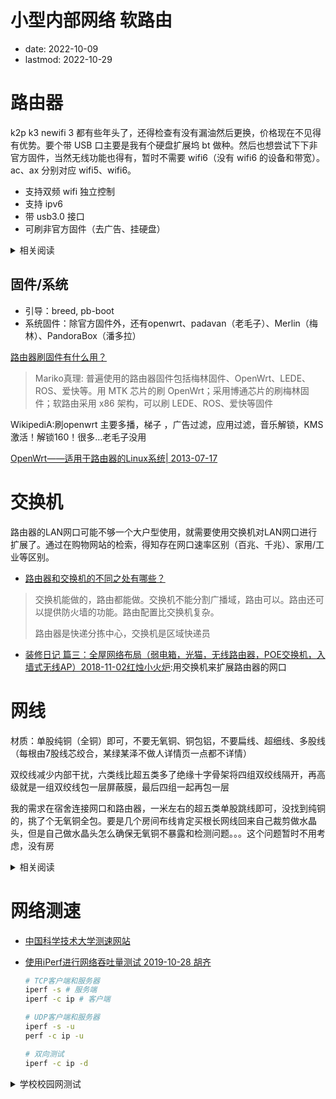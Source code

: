 # 小型内部网络 软路由
- date: 2022-10-09
- lastmod: 2022-10-29

# 路由器

k2p k3 newifi 3 都有些年头了，还得检查有没有漏油然后更换，价格现在不见得有优势。要个带 USB 口主要是我有个硬盘扩展坞 bt 做种。然后也想尝试下下非官方固件，当然无线功能也得有，暂时不需要 wifi6（没有 wifi6 的设备和带宽）。ac、ax 分别对应 wifi5、wifi6。

- 支持双频 wifi 独立控制
- 支持 ipv6
- 带 usb3.0 接口
- 可刷非官方固件（去广告、挂硬盘）

<details>
<summary>相关阅读</summary>

[求推荐个带usb3.0接口的路由器?](https://www.zhihu.com/question/480640197)
> 小米路由器3G一代，非R3Gv2版，有线千兆，带Usb3.0. 小米路由器pro版，带一个usb3.0接口

[小米路由器的USB，一种低成本的NAS方案。数不识趣 2021-08-06 ](https://www.bilibili.com/video/BV1d64y1W7Z8)：小米路由器Pro USB3.0 默认关闭，打开时提示“USB3.0使用时会对2.4G Wi-Fi有些影响”

	小米路由器1代硬盘版（R1D）100￥
	全新小米路由器硬盘版（R2D）100￥
	小米路由器mini（R1CM）40￥ usb2.0 百兆网口，MT7620, 16MB SPI Flash, 128MB DDR2 RAM, 300+867Mbps。v1 可刷
	小米路由器3（R3）
	小米路由器3G（R3G）80￥	 MT7621A, 128M Flash(ROM), 256MB 内存(RAM), 300+867Mbps, 买v1，v2缩水的
	小米路由器Pro（R3P）120￥	MT7621A, 256M Flash, 512MB 内存, 800+1733Mbps
	小米路由器HD（R3D）400￥

[哪些路由器可刷老毛子固件（Padavan）？ 品牌型号/固件下载汇总2021年2月2日 作者 admin](https://www.vpsgongyi.net/archives/436.html)

[有什么好用的可以刷梅林or老毛子固件的路由器?](https://www.zhihu.com/question/327772696)

[联想新路由3 newifi 3简评，100块的简易矿渣究竟值不值得买？有态度的土豆 2019-10-14](https://page.om.qq.com/page/OSkdE4bILoEbTuyAS59Qq9uQ0)
> 联发科MT7621双核880Mhz，32M闪存空间和512M的超大内存。 加上全千兆网口和1200M无线规格（300M 2.4G+867M 5G）  四个全千兆LAN口加上一个USB3。比市面上一百元左右的百兆路由器还是要香不少的。不过建议拿它做主力无线的话就不要开启USB3.0 ，否则对2.4G信号有较大干扰。

[简易矿渣newifi 3（newifid2）路由器散热改造与固件安装匿名用户 2019-07-22](https://post.smzdm.com/p/and20692/)
> 年初全新还不到80的价格现在已涨到了110。 涨价的理由就是K2P的替代品，便宜又可以刷很多固件（恩山很多大神支持）。百元左右路由器的最佳选择简易矿渣newifi 3（newifid2）路由器散热改造与固件安装 PS.超出120就没啥性价比了。奸商可恶啊。
	因为newifi3路由器带usb3.0， 会对2.4g信号干扰。（搜不到2.4信号）因此需在pcb USB位置进行屏蔽，因为本人没有用到此接口故没有进行屏蔽，屏蔽方法就是覆盖锡纸

[一次意外后的折腾---矿渣newifi 3路由器折腾记（改散热、屏蔽并增加电容）2020-03-04 ](https://post.smzdm.com/p/apz377ox/)
> 某鱼花100块大洋. 酒精洗板、加装屏蔽、滤波电容一气呵成

[新3路由  轻度硬改篇，打造一个百元级高性价比家用路由 匿名用户 2020-03-01](https://post.smzdm.com/p/amm5464d/)
> 硬改部分：1、给电源部分加电容。2、给功放、cpu、usb3.0部分做屏蔽罩 。3、防止漏油将原装导热硅脂保鲜膜包裹后贴回去

[买华硕路由 花冤枉钱了吗？带你避开华硕路由器的坑 我是-桥 2021-07-25](https://www.bilibili.com/video/BV1Cf4y157bS):ac86u 300￥

[华硕路由器有个通病，过保后厂家不管，教你一招三分钟就可以修好！ 2022-03-03 猫猫无线](https://www.bilibili.com/video/BV1644y1T7MQ)：更换某烧坏芯片

[这台AC86U的故障和之前修的都不同，为什么AC86U这么多坏的？顺便说一下华硕路由器质量到底好不好。2022-08-07 猫猫无线 ](https://www.bilibili.com/video/BV1GF411P7Te)：没修好

[闲置路由再利用，MT7621路由变身便携科学路由器。1.8万 15 2022-02-12](https://www.bilibili.com/video/BV1y3411j7Q3)
> 联想新路由2 D1 MT7621A 32M Flash, 256MB 内存 usb3.0+usb2.0 50￥ 新3D2就一个usb3.0 120￥

[小米路由器 Pro HD 官方参数](https://www.mi.com/miwifihd/specs)

[这可能是2020年性价比最高的一款WIFI5路由器了——瑞斯达康MSG1500 2020-09-06](https://post.smzdm.com/p/aoozem39/):版本号X.00 黑色可刷，白色不可
> USB2.0, MTK7621, 128ROM+256RAM,300+866Mbps

[中兴E8820S路由器拆机及OpenWrt固件(含源代码) yumeimm 2021-8-2 ](https://www.right.com.cn/forum/thread-5203754-1-1.html):千兆网口+USB2.0 MT7621A 128MB Flash+256MB DDR3 RAM 2.4G MT7603E 5G MT7612E

[50元的有线千兆无线AC路由器 中兴E8820s个人向测评 2021-09-14 值得买数码频道](https://www.163.com/dy/article/GJSIKCRF0550VSCB.html)
> 2.4G没有外置放大，且2.4G和5G共用天线，所以一共只有2根天线  
> 板载的固件存储器是NAND的。NAND经过多次读写已经坏了，需要换掉。

[ [网络] 中兴E8822拆机，应该是全网第一个拆机 不二不三不四 2019-7-14](https://www.mydigit.cn/thread-55922-1-1.html):8820缩水版。千兆网口+USB2.0, MT7621A, 300+867Mbps
> MT7621A+MT7603+MT7612E,双核，闪存16M，DRAM DDR2 64M,我自己换成32M+128M了
</details>

## 固件/系统

- 引导：breed, pb-boot
- 系统固件：除官方固件外，还有openwrt、padavan（老毛子）、Merlin（梅林）、PandoraBox（潘多拉）

[路由器刷固件有什么用？](https://www.zhihu.com/question/408115206)
> Mariko真理: 普遍使用的路由器固件包括梅林固件、OpenWrt、LEDE、ROS、爱快等。用 MTK 芯片的刷 OpenWrt；采用博通芯片的刷梅林固件；软路由采用 x86 架构，可以刷 LEDE、ROS、爱快等固件

WikipediA:刷openwrt 主要多播，梯子 ，广告过滤，应用过滤，音乐解锁，KMS激活！解锁160！很多…老毛子没用

[OpenWrt——适用于路由器的Linux系统| 2013-07-17](https://linux.cn/article-1653-1.html)

# 交换机

路由器的LAN网口可能不够一个大户型使用，就需要使用交换机对LAN网口进行扩展了。通过在购物网站的检索，得知存在网口速率区别（百兆、千兆）、家用/工业等区别。

- [路由器和交换机的不同之处有哪些？](https://www.zhihu.com/question/20465477)
> 交换机能做的，路由都能做。交换机不能分割广播域，路由可以。路由还可以提供防火墙的功能。路由配置比交换机复杂。
>
> 路由器是快递分拣中心，交换机是区域快递员

- [装修日记 篇三：全屋网络布局（弱电箱，光猫，无线路由器，POE交换机，入墙式无线AP）2018-11-02红烛小火炉](https://post.smzdm.com/p/755224/):用交换机来扩展路由器的网口

# 网线

材质：单股纯铜（全铜）即可，不要无氧铜、铜包铝，不要扁线、超细线、多股线（每根由7股线芯绞合，某绿某泽不做人详情页一点都不详情）

双绞线减少内部干扰，六类线比超五类多了绝缘十字骨架将四组双绞线隔开，再高级就是一组双绞线包一层屏蔽膜，最后四组一起再包一层

我的需求在宿舍连接网口和路由器，一米左右的超五类单股跳线即可，没找到纯铜的，挑了个无氧铜全包。要是几个房间布线肯定买根长网线回来自己裁剪做水晶头，但是自己做水晶头怎么确保无氧铜不暴露和检测问题。。。这个问题暂时不用考虑，没有房

<details>
<summary>相关阅读</summary>

[价值18万的网线测评！网线里的智商税，买啥网线不吃亏？五类线 超五类 六类线 超六类 福禄克 水晶头 网络面板 跳线 永久链路 信道 DSX-5000 2021-05-20 科技宅小明](https://www.bilibili.com/video/BV14f4y1Y7mL)
	> 1.租的是泰和信测的设备，他们家服务范围涵盖北成沈香，有兴趣的话可以联系这个人13439036507弱电工程百事通
	2.家用六类线足够了，90m内跑满万兆
	3.超五类55m内万兆，五类15m内万兆
	4.福禄克测试大唐电信六类线质量较好
	5.超六以上网线需要接地，效果会更好，家用环境不接地影响也不大
	6.六类网线打水晶头教程05:55
	12.福禄克测试报告9份（顺序：泛达一测、二测、康普、罗格朗、日线、山泽、秋叶原、爱普华顿、大唐电信）链接: https://pan.baidu.com/s/1xWEciySPT8_PHg5r1lz2FQ  密码: m6jk

[你根本不懂网线！双绞线 超五类 Cat5e 六类 Cat6 七类 Cat7 八类 Cat8.1 看这一期就够了哦～ 2021-02-10 科技宅小明](https://www.bilibili.com/video/BV1p5411E7Nj)

[1元1米的网线无敌？百元1米的网线垃圾？我们用价值20W的设备，实测告诉你差距！ 2022-07-11 韭菜实验室](https://www.bilibili.com/video/BV1mB4y1i7d9):电竞网线是智商税

[家里网速跑不满还经常断流？关于光猫和网线的秘密 2022-07-30 晨钟酱Official](https://www.bilibili.com/video/BV1D94y1D7gA)：两个水晶头的线序要一样，八线都要接。办理宽带提速注意换新的光猫。
> 不建议使用光猫的 wifi 上网。光猫改桥接，将拨号功能下放给路由器。一般家庭超五类、六类足矣

[多股网线和单股网线有什么区别? 2020年01月02日  编辑：深圳连讯 ](http://www.faxytech.com/archives/solid-stranded.html)
	顾名思义，绞合的四对电缆是指四对电缆的八根导线中的每根都由多根“多股”电线相互缠绕构成的电缆，而实心电缆仅由一根实心铜线构成 每个导体。
	绞合电缆和实心电缆之间的关键物理区别是灵活性。与刚性实心导体相比，绞合电缆具有更大的柔性，并且可以承受更多的弯曲，如果弯曲太多次，则可能会失效。导体的股数越多，柔韧性就越大。股数也会影响成本–构成导线的股数越多，成本越高。为了降低成本，双绞线电缆使用足够高的绞线数来保持适当的柔性，但绞合线电缆的绞合线数量却很少，以至于造成巨大的价格差异。换句话说，这是成本与灵活性之间的谨慎平衡。
	电缆的结构也会影响端接。插孔，配线架和连接块上的IDC用于固定电缆。实心电缆的各个导体将保持其形状并正确放置在IDC中，而绞合的导体通常会折断并随着时间的流逝而松动。由于实心线的表面积比多股绞线的表面积小，因此也被认为更坚固并且不易腐蚀。

	另一个主要区别是电气性能。实心电缆是更好的电导体，可在更宽的频率范围内提供出色的稳定电特性，与绞合电缆相比，对高频效应的敏感性更低，并且直流电阻更低。这就是TIA标准允许绞合结构的衰减增加20％的原因。
</details>

# 网络测速

- [中国科学技术大学测速网站](https://test.ustc.edu.cn/)

- [使用iPerf进行网络吞吐量测试 2019-10-28 胡齐](https://cloud.tencent.com/developer/article/1528627) 

	```bash
	# TCP客户端和服务器
	iperf -s # 服务端
	iperf -c ip # 客户端

	# UDP客户端和服务器
	iperf -s -u
	perf -c ip -u

	# 双向测试
	iperf -c ip -d
	```

<details>
<summary>学校校园网测试</summary>

一台笔记本(RTL8822CE)连接校园网 wifi,一台台式机(RTL8111/8168/8411)网线连接校园网，双方防火墙测试时关闭。ip 信息已经剔除。可以 ping 通，但是服务端开启 web 服务端，客户端无法访问。TCP 双向可以有 25Mbps，UDP 只有 1Mbps？台式机从学校网信中心下载正版软件的速度有 50Mbps

```bash
$ ping ip
PING ip (ip) 56(84) 字节的数据。
64 字节，来自 ip: icmp_seq=1 ttl=63 时间=6.64 毫秒
64 字节，来自 ip: icmp_seq=2 ttl=63 时间=1.69 毫秒
64 字节，来自 ip: icmp_seq=3 ttl=63 时间=10.3 毫秒
64 字节，来自 ip: icmp_seq=4 ttl=63 时间=8.63 毫秒
64 字节，来自 ip: icmp_seq=5 ttl=63 时间=8.42 毫秒
64 字节，来自 ip: icmp_seq=6 ttl=63 时间=4.37 毫秒
64 字节，来自 ip: icmp_seq=7 ttl=63 时间=2.95 毫秒
64 字节，来自 ip: icmp_seq=8 ttl=63 时间=3.74 毫秒
--- ip ping 统计 ---
已发送 8 个包， 已接收 8 个包, 0% packet loss, time 7012ms
rtt min/avg/max/mdev = 1.686/5.846/10.348/2.905 ms

$ curl ip:8000
curl: (7) Failed to connect to ip port 8000 after 2 ms: 没有到主机的路由

$ wget ip:8000
--2022-10-13 14:46:42--  http://ip:8000/
正在连接 ip:8000... 失败：没有到主机的路由。

$ iperf -c ip
------------------------------------------------------------
Client connecting to ip, TCP port 5001
TCP window size: 16.0 KByte (default)
------------------------------------------------------------
[  1] local ip2 port 35130 connected with ip port 5001 (icwnd/mss/irtt=14/1448/1808)
[ ID] Interval       Transfer     Bandwidth
[  1] 0.0000-11.2220 sec  35.3 MBytes  26.4 Mbits/sec

$ iperf -c ip -d
------------------------------------------------------------
Server listening on TCP port 5001
TCP window size:  128 KByte (default)
------------------------------------------------------------
------------------------------------------------------------
Client connecting to ip, TCP port 5001
TCP window size: 16.0 KByte (default)
------------------------------------------------------------
[  1] local ip2 port 44440 connected with ip port 5001 (icwnd/mss/irtt=14/1448/5753)
[  2] local ip2 port 5001 connected with ip port 49212
[ ID] Interval       Transfer     Bandwidth
[  2] 0.0000-10.8547 sec  30.9 MBytes  23.9 Mbits/sec
[  1] 0.0000-10.9577 sec  33.6 MBytes  25.7 Mbits/sec

$ iperf -c ip -u
------------------------------------------------------------
Client connecting to ip, UDP port 5001
Sending 1470 byte datagrams, IPG target: 11215.21 us (kalman adjust)
UDP buffer size:  208 KByte (default)
------------------------------------------------------------
[  1] local ip2 port 60674 connected with ip port 5001
[ ID] Interval       Transfer     Bandwidth
[  1] 0.0000-10.0156 sec  1.25 MBytes  1.05 Mbits/sec
[  1] Sent 896 datagrams
[  1] Server Report:
[ ID] Interval       Transfer     Bandwidth        Jitter   Lost/Total Datagrams
[  1] 0.0000-10.0169 sec  1.20 MBytes  1.01 Mbits/sec   3.381 ms 38/895 (4.2%)

$ iperf -c ip -u -d
------------------------------------------------------------
Server listening on UDP port 5001
UDP buffer size:  208 KByte (default)
------------------------------------------------------------
------------------------------------------------------------
Client connecting to ip, UDP port 5001
Sending 1470 byte datagrams, IPG target: 11215.21 us (kalman adjust)
UDP buffer size:  208 KByte (default)
------------------------------------------------------------
[  2] local ip2 port 5001 connected with ip port 57740
[  1] local ip2 port 37823 connected with ip port 5001
[ ID] Interval       Transfer     Bandwidth
[  1] 0.0000-10.0153 sec  1.25 MBytes  1.05 Mbits/sec
[  1] Sent 896 datagrams
[ ID] Interval       Transfer     Bandwidth        Jitter   Lost/Total Datagrams
[  2] 0.0000-10.0182 sec  1.24 MBytes  1.04 Mbits/sec   0.810 ms 6/894 (0.67%)
[  1] Server Report:
[ ID] Interval       Transfer     Bandwidth        Jitter   Lost/Total Datagrams
[  1] 0.0000-10.0200 sec  1.25 MBytes  1.05 Mbits/sec   3.613 ms 0/895 (0%)
```
</details>
